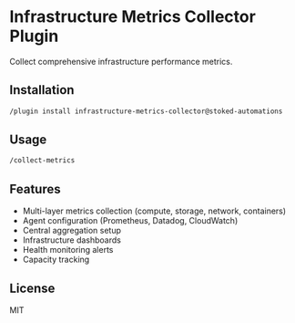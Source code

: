 # Infrastructure Metrics Collector Plugin

Collect comprehensive infrastructure performance metrics.

## Installation

```bash
/plugin install infrastructure-metrics-collector@stoked-automations
```

## Usage

```bash
/collect-metrics
```

## Features

- Multi-layer metrics collection (compute, storage, network, containers)
- Agent configuration (Prometheus, Datadog, CloudWatch)
- Central aggregation setup
- Infrastructure dashboards
- Health monitoring alerts
- Capacity tracking

## License

MIT
